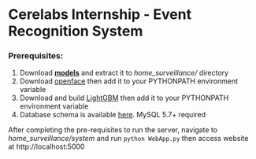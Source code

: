 # Cerelabs Internship - Event Recognition System
### Prerequisites: 
1. Download [**models**](*https://drive.google.com/file/d/1cyWfndBLEfKTe8eBIOivDIIbBsy-E_eA/view*) and extract it to *home_surveillance/* directory  
2. Download [openface](https://github.com/cmusatyalab/openface) then add it to your PYTHONPATH environment variable
3. Download and build [LightGBM](https://lightgbm.readthedocs.io/en/latest/) then add it to your PYTHONPATH environment variable
4. Database schema is available [here](https://drive.google.com/file/d/1uFFRcAVv_o5hRzeb8HriKBN87KehcOiT/view). MySQL 5.7+ required

After completing the pre-requisites to run the server, navigate to *home_surveillance/system* and run `python WebApp.py` then access website at http://localhost:5000


